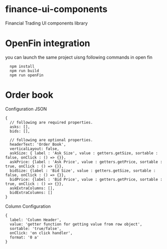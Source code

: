 # finance-ui-components
Financial Trading UI components library

# OpenFin integration

  you can launch the same project uisng following commands in open fin

      npm install
      npm run build
      npm run openFin      

# Order book

Configuration JSON

    {
      // following are required properties.
      asks: [],
      bids: [],

      // following are optional properties.
      headerText: 'Order Book',
      verticalLayout: false,
      askSize: { label : 'Ask Size', value : getters.getSize, sortable : false, onClick : () => {}},
      askPrice: {label : 'Ask Price', value : getters.getPrice, sortable : true, onClick : () => {}},
      bidSize: {label : 'Bid Size', value : getters.getSize, sortable : false, onClick : () => {}},
      bidPrice: {label : 'Bid Price', value : getters.getPrice, sortable : true, onClick : () => {}},
      askExtraColumns: [],
      bidExtraColumns: []
    }

Column Configuration

    {
      label: 'Column Header',
      value: 'getter function for getting value from row object',
      sortable: 'true/false',
      onClick: 'on click handler',
      format: '0 a'
    }